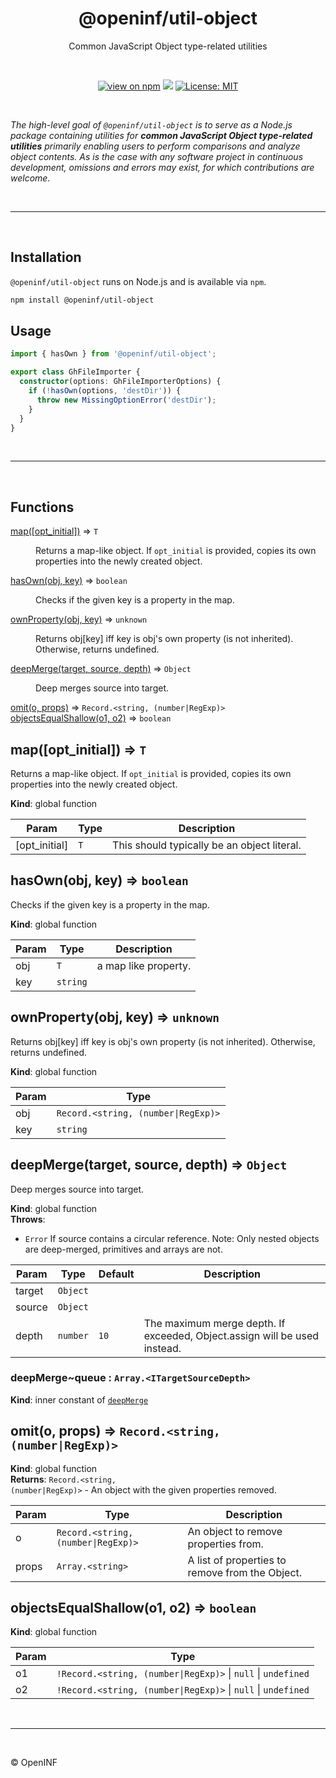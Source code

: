 <h1 align="center">@openinf/util-object</h1>

<p align="center">Common JavaScript Object type-related utilities</p>

<br />

<p align="center">
  <a href="https://www.npmjs.com/package/@openinf/util-object"><img src="https://img.shields.io/npm/v/@openinf/util-object?style=plastic" alt="view on npm" /></a>
  <img src="https://img.shields.io/github/languages/top/openinf/util-types?color=blue&style=plastic" />
  <a href="https://opensource.org/licenses/MIT"><img src="https://img.shields.io/github/license/openinf/openinf.github.io?color=blue&style=plastic" alt="License: MIT" /></a>
</p>

<br />

_The high-level goal of `@openinf/util-object` is to serve as a Node.js
package containing utilities for **common JavaScript Object type-related
utilities** primarily enabling users to perform comparisons and analyze object
contents. As is the case with any software project in continuous
development, omissions and errors may exist, for which contributions are
welcome._

<br />

---

<br />

## Installation

`@openinf/util-object` runs on Node.js and is available via `npm`.

```bash
npm install @openinf/util-object
```

## Usage

```ts
import { hasOwn } from '@openinf/util-object';

export class GhFileImporter {
  constructor(options: GhFileImporterOptions) {
    if (!hasOwn(options, 'destDir')) {
      throw new MissingOptionError('destDir');
    }
  }
}
```

<br />

---

<br />

## Functions

<dl>
<dt><a href="#map">map([opt_initial])</a> ⇒ <code>T</code></dt>
<dd><p>Returns a map-like object. If <code>opt_initial</code> is provided, copies its own
properties into the newly created object.</p>
</dd>
<dt><a href="#hasOwn">hasOwn(obj, key)</a> ⇒ <code>boolean</code></dt>
<dd><p>Checks if the given key is a property in the map.</p>
</dd>
<dt><a href="#ownProperty">ownProperty(obj, key)</a> ⇒ <code>unknown</code></dt>
<dd><p>Returns obj[key] iff key is obj&#39;s own property (is not inherited).
Otherwise, returns undefined.</p>
</dd>
<dt><a href="#deepMerge">deepMerge(target, source, depth)</a> ⇒ <code>Object</code></dt>
<dd><p>Deep merges source into target.</p>
</dd>
<dt><a href="#omit">omit(o, props)</a> ⇒ <code>Record.&lt;string, (number|RegExp)&gt;</code></dt>
<dd></dd>
<dt><a href="#objectsEqualShallow">objectsEqualShallow(o1, o2)</a> ⇒ <code>boolean</code></dt>
<dd></dd>
</dl>

<a name="map"></a>

## map([opt_initial]) ⇒ <code>T</code>
Returns a map-like object. If `opt_initial` is provided, copies its own
properties into the newly created object.

**Kind**: global function  

| Param | Type | Description |
| --- | --- | --- |
| [opt_initial] | <code>T</code> | This should typically be an object literal. |

<a name="hasOwn"></a>

## hasOwn(obj, key) ⇒ <code>boolean</code>
Checks if the given key is a property in the map.

**Kind**: global function  

| Param | Type | Description |
| --- | --- | --- |
| obj | <code>T</code> | a map like property. |
| key | <code>string</code> |  |

<a name="ownProperty"></a>

## ownProperty(obj, key) ⇒ <code>unknown</code>
Returns obj[key] iff key is obj's own property (is not inherited).
Otherwise, returns undefined.

**Kind**: global function  

| Param | Type |
| --- | --- |
| obj | <code>Record.&lt;string, (number\|RegExp)&gt;</code> | 
| key | <code>string</code> | 

<a name="deepMerge"></a>

## deepMerge(target, source, depth) ⇒ <code>Object</code>
Deep merges source into target.

**Kind**: global function  
**Throws**:

- <code>Error</code> If source contains a circular reference.
Note: Only nested objects are deep-merged, primitives and arrays are not.


| Param | Type | Default | Description |
| --- | --- | --- | --- |
| target | <code>Object</code> |  |  |
| source | <code>Object</code> |  |  |
| depth | <code>number</code> | <code>10</code> | The maximum merge depth. If exceeded, Object.assign                       will be used instead. |

<a name="deepMerge..queue"></a>

### deepMerge~queue : <code>Array.&lt;ITargetSourceDepth&gt;</code>
**Kind**: inner constant of [<code>deepMerge</code>](#deepMerge)  
<a name="omit"></a>

## omit(o, props) ⇒ <code>Record.&lt;string, (number\|RegExp)&gt;</code>
**Kind**: global function  
**Returns**: <code>Record.&lt;string, (number\|RegExp)&gt;</code> - An object with the given properties removed.  

| Param | Type | Description |
| --- | --- | --- |
| o | <code>Record.&lt;string, (number\|RegExp)&gt;</code> | An object to remove properties from. |
| props | <code>Array.&lt;string&gt;</code> | A list of properties to remove from the Object. |

<a name="objectsEqualShallow"></a>

## objectsEqualShallow(o1, o2) ⇒ <code>boolean</code>
**Kind**: global function  

| Param | Type |
| --- | --- |
| o1 | <code>!Record.&lt;string, (number\|RegExp)&gt;</code> \| <code>null</code> \| <code>undefined</code> | 
| o2 | <code>!Record.&lt;string, (number\|RegExp)&gt;</code> \| <code>null</code> \| <code>undefined</code> | 


<br />

---

<br />

&copy; OpenINF
